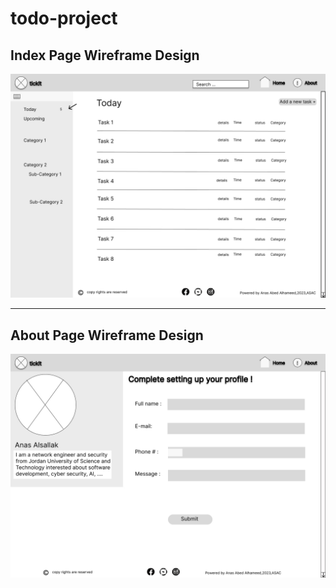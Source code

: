 # **todo-project**

## **Index Page Wireframe Design**

![indexPage](Assets/website.jpg "index.html")

___

## **About Page Wireframe Design**

![aboutPage](Assets/about.jpg "about.html")

